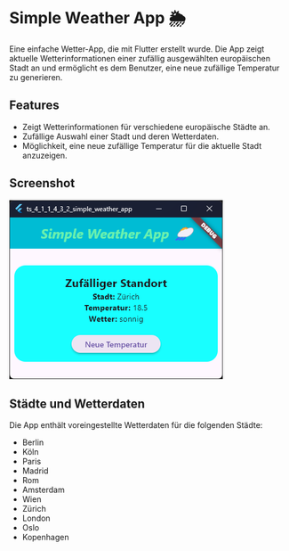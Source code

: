 # Simple Weather App 🌦️

Eine einfache Wetter-App, die mit Flutter erstellt wurde. Die App zeigt aktuelle Wetterinformationen einer zufällig ausgewählten europäischen Stadt an und ermöglicht es dem Benutzer, eine neue zufällige Temperatur zu generieren.

## Features 
- Zeigt Wetterinformationen für verschiedene europäische Städte an.
- Zufällige Auswahl einer Stadt und deren Wetterdaten.
- Möglichkeit, eine neue zufällige Temperatur für die aktuelle Stadt anzuzeigen.

## Screenshot
![Screenshot](https://github.com/arthur892/ts_4_1_1_4_3_2_simple_weather_app/blob/main/screenshots/main.png)

## Städte und Wetterdaten

Die App enthält voreingestellte Wetterdaten für die folgenden Städte:

- Berlin
- Köln
- Paris
- Madrid
- Rom
- Amsterdam
- Wien
- Zürich
- London
- Oslo
- Kopenhagen
